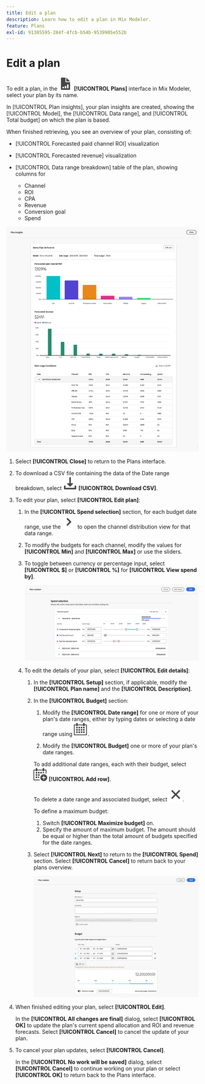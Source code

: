 ```yaml
---
title: Edit a plan
description: Learn how to edit a plan in Mix Modeler.
feature: Plans
exl-id: 91385595-284f-4fcb-b54b-9539905e552b
---
```

# Edit a plan

To edit a plan, in the ![PLan](../assets/icons/FileChart.svg) **[!UICONTROL Plans]** interface in Mix Modeler, select your plan by its name.
   
In [!UICONTROL Plan insights], your plan insights are created, showing the [!UICONTROL Model], the [!UICONTROL Data range], and [!UICONTROL Total budget] on which the plan is based.

When finished retrieving, you see an overview of your plan, consisting of: 

- [!UICONTROL Forecasted paid channel ROI] visualization
- [!UICONTROL Forecasted revenue] visualization 
- [!UICONTROL Data range breakdown] table of the plan, showing columns for

  - Channel
  - ROI
  - CPA
  - Revenue
  - Conversion goal
  - Spend

![Overview of a plan](../assets/overview-plan.png)

1. Select **[!UICONTROL Close]** to return to the Plans interface. 

1. To download a CSV file containing the data of the Date range breakdown, select ![Download](../assets/icons/Download.svg) **[!UICONTROL Download CSV]**.

1. To edit your plan, select **[!UICONTROL Edit plan]**:
    
    1. In the **[!UICONTROL Spend selection]** section, for each budget date range, use the ![Chevron](../assets/icons/ChevronRight.svg) to open the channel distribution view for that data range.

    1. To modify the budgets for each channel, modify the values for **[!UICONTROL Min]** and **[!UICONTROL Max]** or use the sliders.

    1. To toggle between currency or percentage input, select **[!UICONTROL $]** or **[!UICONTROL %]** for **[!UICONTROL View spend by]**.

       ![Spend selection](../assets/spend-selection.png)

    1. To edit the details of your plan, select **[!UICONTROL Edit details]**:

       1. In the **[!UICONTROL Setup]** section, if applicable, modify the **[!UICONTROL Plan name]** and the **[!UICONTROL Description]**.

       1. In the **[!UICONTROL Budget]** section:

          1. Modify the **[!UICONTROL Date range]** for one or more of your plan's date ranges, either by typing dates or selecting a date range using ![Calendar](../assets/icons/Calendar.svg).

          1. Modify the **[!UICONTROL Budget]** one or more of your plan's date ranges.
     
          To add additional date ranges, each with their budget, select ![CalendarAdd](../assets/icons/CalendarAdd.svg) **[!UICONTROL Add row]**.
     
          To delete a date range and associated budget, select ![Close](../assets/icons/Close.svg).

          To define a maximum budget:

          1. Switch **[!UICONTROL Maximize budget]** on.
          1. Specify the amount of maximum budget. The amount should be equal or higher than the total amount of budgets specified for the date ranges.

       1. Select **[!UICONTROL Next]** to return to the **[!UICONTROL Spend]** section. Select **[!UICONTROL Cancel]** to return back to your plans overview.

          ![Plan Details](../assets/plan-details.png)


1. When finished editing your plan, select **[!UICONTROL Edit]**.

    In the **[!UICONTROL All changes are final]** dialog, select **[!UICONTROL OK]** to update the plan's current spend allocation and ROI and revenue forecasts. Select **[!UICONTROL Cancel]** to cancel the update of your plan.

1. To cancel your plan updates, select **[!UICONTROL Cancel]**.

    In the **[!UICONTROL No work will be saved]** dialog, select **[!UICONTROL Cancel]** to continue working on your plan or select **[!UICONTROL OK]** to return back to the Plans interface.
